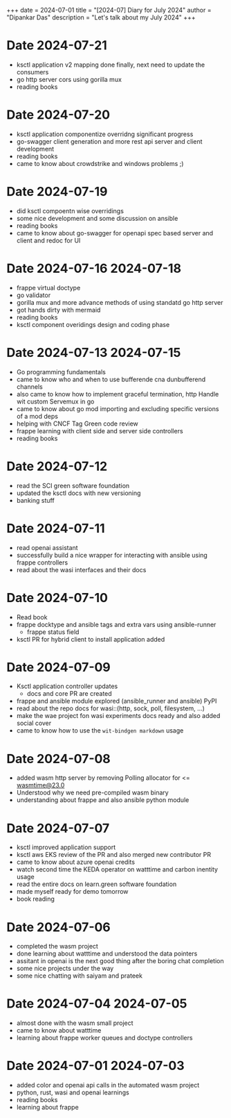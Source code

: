 +++
date = 2024-07-01
title = "[2024-07] Diary for July 2024"
author = "Dipankar Das"
description = "Let's talk about my July 2024"
+++

# Date 2024-07-21
* ksctl application v2 mapping done finally, next need to update the consumers
* go http server cors using gorilla mux
* reading books

# Date 2024-07-20
* ksctl application componentize overridng significant progress
* go-swagger client generation and more rest api server and client development
* reading books
* came to know about crowdstrike and windows problems ;)

# Date 2024-07-19
* did ksctl compoentn wise overridings
* some nice development and some discussion on ansible
* reading books
* came to know about go-swagger for openapi spec based server and client and redoc for UI

# Date 2024-07-16 2024-07-18
* frappe virtual doctype
* go validator
* gorilla mux and more advance methods of using standatd go http server
* got hands dirty with mermaid
* reading books
* ksctl component overidings design and coding phase

# Date 2024-07-13 2024-07-15
* Go programming fundamentals
* came to know who and when to use bufferende cna dunbufferend channels
* also came to know how to implement graceful termination, http Handle wit custom Servemux in go
* came to know about go mod importing and excluding specific versions of a mod deps
* helping with CNCF Tag Green code review
* frappe learning with client side and server side controllers
* reading books

# Date 2024-07-12
* read the SCI green software foundation
* updated the ksctl docs with new versioning
* banking stuff

# Date 2024-07-11
* read openai assistant
* successfully build a nice wrapper for interacting with ansible using frappe controllers
* read about the wasi interfaces and their docs

# Date 2024-07-10
* Read book
* frappe docktype and ansible tags and extra vars using ansible-runner
  * frappe status field
* ksctl PR for hybrid client to install application added

# Date 2024-07-09
* Ksctl application controller updates
  * docs and core PR are created
* frappe and ansible module explored (ansible_runner and ansible) PyPI
* read about the repo docs for wasi::(http, sock, poll, filesystem, ...)
* make the wae project fon wasi experiments docs ready and also added social cover
* came to know how to use the `wit-bindgen markdown` usage

# Date 2024-07-08
* added wasm http server by removing Polling allocator for <= wasmtime@23.0
* Understood why we need pre-compiled wasm binary
* understanding about frappe and also ansible python module

# Date 2024-07-07
* ksctl improved application support
* ksctl aws EKS review of the PR and also merged new contributor PR
* came to know about azure openai credits
* watch second time the KEDA operator on watttime and carbon inentity usage
* read the entire docs on learn.green software foundation
* made myself ready for demo tomorrow
* book reading

# Date 2024-07-06
* completed the wasm project
* done learning about watttime and understood the data pointers
* assitant in openai is the next good thing after the boring chat completion
* some nice projects under the way
* some nice chatting with saiyam and prateek

# Date 2024-07-04 2024-07-05
* almost done with the wasm small project
* came to know about watttime
* learning about frappe worker queues and doctype controllers

# Date 2024-07-01 2024-07-03
* added color and openai api calls in the automated wasm project
* python, rust, wasi and openai learnings
* reading books
* learning about frappe

